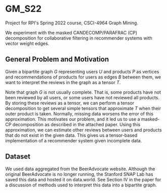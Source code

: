 # GM_S22
Project for RPI's Spring 2022 course, CSCI-4964 Graph Mining.

We experiment with the masked CANDECOMP/PARAFRAC (CP) decomposition for collaborative filtering in recommender systems with vector weight edges.

## General Problem and Motivation

Given a bipartite graph _G_ representing users _U_ and products _P_ as vertices and recommendations of products for users as edges _B_ between them, we want to interpret the reviews in the graph as a tensor _T_. 

Note that graph _G_ is not usually complete. That is, some products have not been reviewed by all users, or some users have not reviewed all products. By storing these reviews as a tensor, we can perform a tensor decomposition to get several simple tensors that approximate _T_ when their outer product is taken. Normally, missing data worsens the error of this approximation. This motivates our problem, and it led us to use a masked-CP decomposition as described in the attached paper. Using this approximation, we can estimate other reviews between users and products that do not exist in the given data. This gives us a tensor-based implementation of a recommender system given incomplete data.

## Dataset

We used data aggregated from the BeerAdvocate website. Although the original BeerAdvocate is no longer running, the Stanford SNAP Lab has saved this data and hosted it on data.world. See Section IV in the paper for a discussion of methods used to interpret this data into a bipartite graph.
